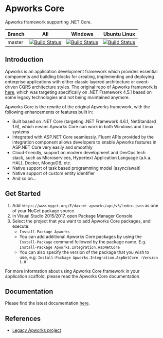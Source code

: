 # Apworks Core
Apworks framework supporting .NET Core.

Branch          | All               | Windows           | Ubuntu Linux             
----------------|-------------------|-------------------|--------------------------
master          | [![Build Status](http://daxnet-win-svr.eastasia.cloudapp.azure.com:8080/buildStatus/icon?job=apworks-core)](http://daxnet-win-svr.eastasia.cloudapp.azure.com:8080/view/apworks/job/apworks-core/) | [![Build Status](http://daxnet-win-svr.eastasia.cloudapp.azure.com:8080/buildStatus/icon?job=apworks-core-win)](http://daxnet-win-svr.eastasia.cloudapp.azure.com:8080/view/apworks/job/apworks-core-win/) | [![Build Status](http://daxnet-win-svr.eastasia.cloudapp.azure.com:8080/buildStatus/icon?job=apworks-core-ubuntu)](http://daxnet-win-svr.eastasia.cloudapp.azure.com:8080/view/apworks/job/apworks-core-ubuntu/)

## Introduction
Apworks is an application development framework which provides essential components and building blocks for creating, implementing and deploying enterprise applications with either classic layered architecture or event-driven CQRS architecture styles. The original repo of Apworks framework is [here](https://github.com/daxnet/Apworks), which was targeting specifically on .NET Framework 4.5.1 based on some legacy technologies and not being maintained anymore.

Apworks Core is the rewrite of the original Apworks framework, with the following enhancements or features built in:

- Built based on .NET Core (targeting .NET Framework 4.6.1, NetStandard 1.6), which means Apworks Core can work in both Windows and Linux systems
- Integrated with ASP.NET Core seamlessly. Fluent APIs provided by the integration component allows developers to enable Apworks features in ASP.NET Core very easily and smoothly
- Cloud-friendly, support on modern development and DevOps tech stack, such as Microservices, Hypertext Application Language (a.k.a. HAL), Docker, MongoDB, etc.
- Native support of task based programming model (async/await)
- Native support of custom entity identifier
- And so on...

## Get Started
1. Add `https://www.myget.org/F/daxnet-apworks/api/v3/index.json` as one of your NuGet package source
2. In Visual Studio 2015/2017, open Package Manager Console
3. Select the project that you want to add Apworks Core packages, and execute:
	- `Install-Package Apworks`
	- You can add additional Apworks Core packages by using the `Install-Package` command followed by the package name. E.g. `Install-Package Apworks.Integration.AspNetCore`
	- You can also specify the version of the package that you wish to use, e.g. `Install-Package Apworks.Integration.AspNetCore -Version 1.0`

For more information about using Apworks Core framework in your application scaffold, please read the Apworks Core documentation.

## Documentation
Please find the latest documentation [here](http://apworks-core.readthedocs.io/en/latest/).

## References
- [Legacy Apworks project](https://github.com/daxnet/apworks)

